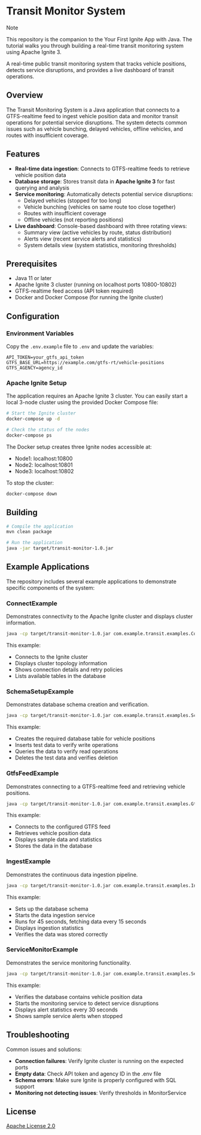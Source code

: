 # Transit Monitor System

> [!note]
> This repository is the companion to the Your First Ignite App with Java. The tutorial walks you through building a real-time transit monitoring system using Apache Ignite 3.

A real-time public transit monitoring system that tracks vehicle positions, detects service disruptions, and provides a live dashboard of transit operations.

## Overview

The Transit Monitoring System is a Java application that connects to a GTFS-realtime feed to ingest vehicle position data and monitor transit operations for potential service disruptions. The system detects common issues such as vehicle bunching, delayed vehicles, offline vehicles, and routes with insufficient coverage.

## Features

- **Real-time data ingestion**: Connects to GTFS-realtime feeds to retrieve vehicle position data
- **Database storage**: Stores transit data in **Apache Ignite 3** for fast querying and analysis
- **Service monitoring**: Automatically detects potential service disruptions:
  - Delayed vehicles (stopped for too long)
  - Vehicle bunching (vehicles on same route too close together)
  - Routes with insufficient coverage
  - Offline vehicles (not reporting positions)
- **Live dashboard**: Console-based dashboard with three rotating views:
  - Summary view (active vehicles by route, status distribution)
  - Alerts view (recent service alerts and statistics)
  - System details view (system statistics, monitoring thresholds)

## Prerequisites

- Java 11 or later
- Apache Ignite 3 cluster (running on localhost ports 10800-10802)
- GTFS-realtime feed access (API token required)
- Docker and Docker Compose (for running the Ignite cluster)

## Configuration

### Environment Variables

Copy the `.env.example` file to `.env` and update the variables:

```
API_TOKEN=your_gtfs_api_token
GTFS_BASE_URL=https://example.com/gtfs-rt/vehicle-positions
GTFS_AGENCY=agency_id
```

### Apache Ignite Setup

The application requires an Apache Ignite 3 cluster. You can easily start a local 3-node cluster using the provided Docker Compose file:

```bash
# Start the Ignite cluster
docker-compose up -d

# Check the status of the nodes
docker-compose ps
```

The Docker setup creates three Ignite nodes accessible at:

- Node1: localhost:10800
- Node2: localhost:10801
- Node3: localhost:10802

To stop the cluster:

```bash
docker-compose down
```

## Building

```bash
# Compile the application
mvn clean package

# Run the application
java -jar target/transit-monitor-1.0.jar
```

## Example Applications

The repository includes several example applications to demonstrate specific components of the system:

### ConnectExample

Demonstrates connectivity to the Apache Ignite cluster and displays cluster information.

```bash
java -cp target/transit-monitor-1.0.jar com.example.transit.examples.ConnectExample
```

This example:

- Connects to the Ignite cluster
- Displays cluster topology information
- Shows connection details and retry policies
- Lists available tables in the database

### SchemaSetupExample

Demonstrates database schema creation and verification.

```bash
java -cp target/transit-monitor-1.0.jar com.example.transit.examples.SchemaSetupExample
```

This example:

- Creates the required database table for vehicle positions
- Inserts test data to verify write operations
- Queries the data to verify read operations
- Deletes the test data and verifies deletion

### GtfsFeedExample

Demonstrates connecting to a GTFS-realtime feed and retrieving vehicle positions.

```bash
java -cp target/transit-monitor-1.0.jar com.example.transit.examples.GtfsFeedExample
```

This example:

- Connects to the configured GTFS feed
- Retrieves vehicle position data
- Displays sample data and statistics
- Stores the data in the database

### IngestExample

Demonstrates the continuous data ingestion pipeline.

```bash
java -cp target/transit-monitor-1.0.jar com.example.transit.examples.IngestExample
```

This example:

- Sets up the database schema
- Starts the data ingestion service
- Runs for 45 seconds, fetching data every 15 seconds
- Displays ingestion statistics
- Verifies the data was stored correctly

### ServiceMonitorExample

Demonstrates the service monitoring functionality.

```bash
java -cp target/transit-monitor-1.0.jar com.example.transit.examples.ServiceMonitorExample
```

This example:

- Verifies the database contains vehicle position data
- Starts the monitoring service to detect service disruptions
- Displays alert statistics every 30 seconds
- Shows sample service alerts when stopped

## Troubleshooting

Common issues and solutions:

- **Connection failures**: Verify Ignite cluster is running on the expected ports
- **Empty data**: Check API token and agency ID in the .env file
- **Schema errors**: Make sure Ignite is properly configured with SQL support
- **Monitoring not detecting issues**: Verify thresholds in MonitorService

## License

[Apache License 2.0](LICENSE)

